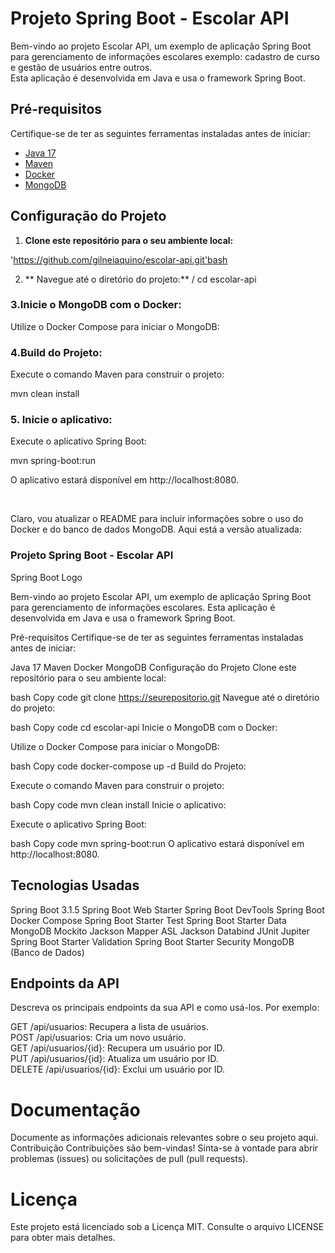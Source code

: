 # Projeto Spring Boot - Escolar API
 
Bem-vindo ao projeto Escolar API, um exemplo de aplicação Spring Boot para gerenciamento de informações escolares exemplo: cadastro de curso e gestão de usuários entre outros. \
Esta aplicação é desenvolvida em Java e usa o framework Spring Boot.

## Pré-requisitos

Certifique-se de ter as seguintes ferramentas instaladas antes de iniciar:

- [Java 17](https://adoptopenjdk.net/)
- [Maven](https://maven.apache.org/)
- [Docker](https://www.docker.com/)
- [MongoDB](https://www.mongodb.com/)


## Configuração do Projeto

1. **Clone este repositório para o seu ambiente local:**

'https://github.com/gilneiaquino/escolar-api.git'bash
 

2. ** Navegue até o diretório do projeto:**
/
cd escolar-api

### 3.Inicie o MongoDB com o Docker:


Utilize o Docker Compose para iniciar o MongoDB:

### 4.Build do Projeto:
Execute o comando Maven para construir o projeto:

mvn clean install

### 5. Inicie o aplicativo:
Execute o aplicativo Spring Boot:

mvn spring-boot:run

O aplicativo estará disponível em http://localhost:8080.

<br> 

Claro, vou atualizar o README para incluir informações sobre o uso do Docker e do banco de dados MongoDB. Aqui está a versão atualizada:

### Projeto Spring Boot - Escolar API
Spring Boot Logo

 Bem-vindo ao projeto Escolar API, um exemplo de aplicação Spring Boot para gerenciamento de informações escolares. Esta aplicação é desenvolvida em Java e usa o framework Spring Boot.

Pré-requisitos
Certifique-se de ter as seguintes ferramentas instaladas antes de iniciar:

Java 17
Maven
Docker
MongoDB
Configuração do Projeto
Clone este repositório para o seu ambiente local:

bash
Copy code
git clone https://seurepositorio.git
Navegue até o diretório do projeto:

bash
Copy code
cd escolar-api
Inicie o MongoDB com o Docker:

Utilize o Docker Compose para iniciar o MongoDB:

bash
Copy code
docker-compose up -d
Build do Projeto:

Execute o comando Maven para construir o projeto:

bash
Copy code
mvn clean install
Inicie o aplicativo:

Execute o aplicativo Spring Boot:

bash
Copy code
mvn spring-boot:run
O aplicativo estará disponível em http://localhost:8080.

## Tecnologias Usadas

Spring Boot 3.1.5
Spring Boot Web Starter
Spring Boot DevTools
Spring Boot Docker Compose
Spring Boot Starter Test
Spring Boot Starter Data MongoDB
Mockito
Jackson Mapper ASL
Jackson Databind
JUnit Jupiter
Spring Boot Starter Validation
Spring Boot Starter Security
MongoDB (Banco de Dados)

## Endpoints da API
Descreva os principais endpoints da sua API e como usá-los. Por exemplo:

GET /api/usuarios: Recupera a lista de usuários. <br>
POST /api/usuarios: Cria um novo usuário.<br>
GET /api/usuarios/{id}: Recupera um usuário por ID.<br>
PUT /api/usuarios/{id}: Atualiza um usuário por ID.<br>
DELETE /api/usuarios/{id}: Exclui um usuário por ID.<br>

# Documentação
Documente as informações adicionais relevantes sobre o seu projeto aqui.
Contribuição
Contribuições são bem-vindas! Sinta-se à vontade para abrir problemas (issues) ou solicitações de pull (pull requests).

# Licença
Este projeto está licenciado sob a Licença MIT. Consulte o arquivo LICENSE para obter mais detalhes.

